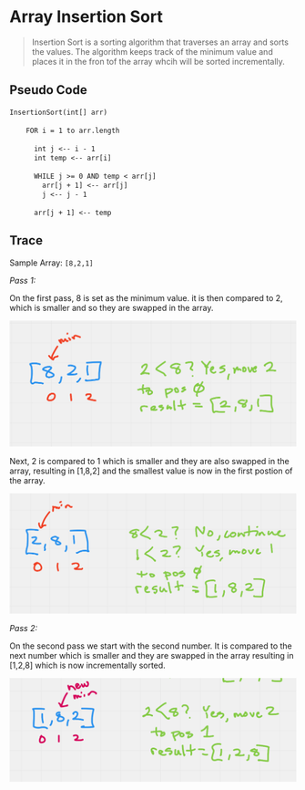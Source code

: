# Array Insertion Sort

> Insertion Sort is a sorting algorithm that traverses an array and sorts the values. The algorithm keeps track of the minimum value and places it in the fron tof the array whcih will be sorted incrementally.

## Pseudo Code

```
InsertionSort(int[] arr)
  
    FOR i = 1 to arr.length
    
      int j <-- i - 1
      int temp <-- arr[i]
      
      WHILE j >= 0 AND temp < arr[j]
        arr[j + 1] <-- arr[j]
        j <-- j - 1
        
      arr[j + 1] <-- temp
```

## Trace

Sample Array: `[8,2,1]`

*Pass 1:*

On the first pass, 8 is set as the minimum value. it is then compared to 2, which is smaller and so they are swapped in the array.

![Pass 1](insert-sort-01.png)

Next, 2 is compared to 1 which is smaller and they are also swapped in the array, resulting in [1,8,2] and the smallest value is now in the first postion of the array.

![Pass 1](insert-sort-02.png)

*Pass 2:*

On the second pass we start with the second number. It is compared to the next number which is smaller and they are swapped in the array resulting in [1,2,8] which is now incrementally sorted.

![Pass 1](insert-sort-03.png)
